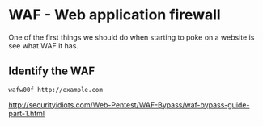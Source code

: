 # WAF - Web application firewall


One of the first things we should do when starting to poke on a website is see what WAF it has.

## Identify the WAF

```
wafw00f http://example.com
```

http://securityidiots.com/Web-Pentest/WAF-Bypass/waf-bypass-guide-part-1.html
